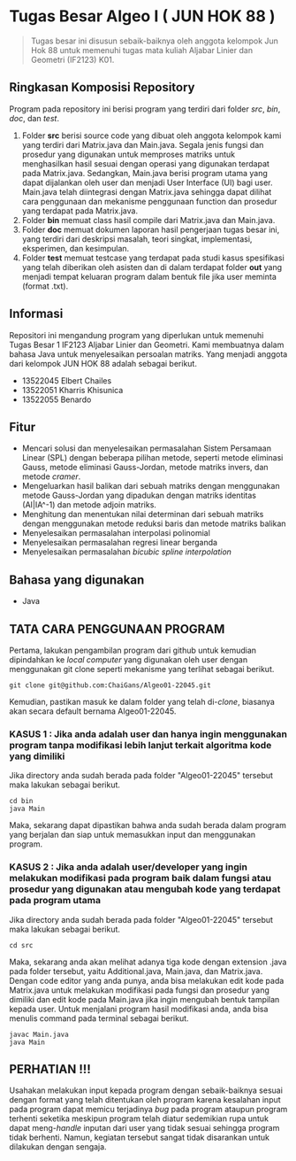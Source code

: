 # Tugas Besar Algeo I ( JUN HOK 88 )
> Tugas besar ini disusun sebaik-baiknya oleh anggota kelompok Jun Hok 88 untuk memenuhi tugas mata kuliah Aljabar Linier dan Geometri (IF2123) K01.

## Ringkasan Komposisi Repository
Program pada repository ini berisi program yang terdiri dari folder _src_, _bin_, _doc_, dan _test_.
1. Folder **src** berisi source code yang dibuat oleh anggota kelompok kami yang terdiri dari Matrix.java dan Main.java. Segala jenis fungsi dan prosedur yang digunakan untuk memproses matriks untuk menghasilkan hasil sesuai dengan operasi yang digunakan terdapat pada Matrix.java. Sedangkan, Main.java berisi program utama yang dapat dijalankan oleh user dan menjadi User Interface (UI) bagi user. Main.java telah diintegrasi dengan Matrix.java sehingga dapat dilihat cara penggunaan dan mekanisme penggunaan function dan prosedur yang terdapat pada Matrix.java.
2. Folder **bin** memuat class hasil compile dari Matrix.java dan Main.java.
3. Folder **doc** memuat dokumen laporan hasil pengerjaan tugas besar ini, yang terdiri dari deskripsi masalah, teori singkat, implementasi, eksperimen, dan kesimpulan.
4. Folder **test** memuat testcase yang terdapat pada studi kasus spesifikasi yang telah diberikan oleh asisten dan di dalam terdapat folder **out** yang menjadi tempat keluaran program dalam bentuk file jika user meminta (format .txt).
   
## Informasi
Repositori ini mengandung program yang diperlukan untuk memenuhi Tugas Besar 1 IF2123 Aljabar Linier dan Geometri. Kami membuatnya dalam bahasa Java untuk menyelesaikan persoalan matriks. Yang menjadi anggota dari kelompok JUN HOK 88 adalah sebagai berikut.
- 13522045 Elbert Chailes
- 13522051 Kharris Khisunica
- 13522055 Benardo

## Fitur
- Mencari solusi dan menyelesaikan permasalahan Sistem Persamaan Linear (SPL) dengan beberapa pilihan metode, seperti metode eliminasi Gauss, metode eliminasi Gauss-Jordan, metode matriks invers, dan metode _cramer_.
- Mengeluarkan hasil balikan dari sebuah matriks dengan menggunakan metode Gauss-Jordan yang dipadukan dengan matriks identitas (AI|IA^-1) dan metode adjoin matriks.
- Menghitung dan menentukan nilai determinan dari sebuah matriks dengan menggunakan metode reduksi baris dan metode matriks balikan
- Menyelesaikan permasalahan interpolasi polinomial
- Menyelesaikan permasalahan regresi linear berganda
- Menyelesaikan permasalahan _bicubic spline interpolation_

## Bahasa yang digunakan
- Java

## TATA CARA PENGGUNAAN PROGRAM
Pertama, lakukan pengambilan program dari github untuk kemudian dipindahkan ke _local computer_ yang digunakan oleh user dengan menggunakan git clone seperti mekanisme yang terlihat sebagai berikut.
```shell
git clone git@github.com:ChaiGans/Algeo01-22045.git
```
Kemudian, pastikan masuk ke dalam folder yang telah di-_clone_, biasanya akan secara default bernama Algeo01-22045.

### KASUS 1 : Jika anda adalah user dan hanya ingin menggunakan program tanpa modifikasi lebih lanjut terkait algoritma kode yang dimiliki
Jika directory anda sudah berada pada folder "Algeo01-22045" tersebut maka lakukan sebagai berikut.
```shell
cd bin
java Main
```
Maka, sekarang dapat dipastikan bahwa anda sudah berada dalam program yang berjalan dan siap untuk memasukkan input dan menggunakan program.

### KASUS 2 : Jika anda adalah user/developer yang ingin melakukan modifikasi pada program baik dalam fungsi atau prosedur yang digunakan atau mengubah kode yang terdapat pada program utama
Jika directory anda sudah berada pada folder "Algeo01-22045" tersebut maka lakukan sebagai berikut.
```shell
cd src
```
Maka, sekarang anda akan melihat adanya tiga kode dengan extension .java pada folder tersebut, yaitu Additional.java, Main.java, dan Matrix.java. Dengan code editor yang anda punya, anda bisa melakukan edit kode pada Matrix.java untuk melakukan modifikasi pada fungsi dan prosedur yang dimiliki dan edit kode pada Main.java jika ingin mengubah bentuk tampilan kepada user. Untuk menjalani program hasil modifikasi anda, anda bisa menulis command pada terminal sebagai berikut.
```shell
javac Main.java
java Main
```

## PERHATIAN !!!
Usahakan melakukan input kepada program dengan sebaik-baiknya sesuai dengan format yang telah ditentukan oleh program karena kesalahan input pada program dapat memicu terjadinya _bug_ pada program ataupun program terhenti seketika meskipun program telah diatur sedemikian rupa untuk dapat meng-_handle_ inputan dari user yang tidak sesuai sehingga program tidak berhenti. Namun, kegiatan tersebut sangat tidak disarankan untuk dilakukan dengan sengaja.
